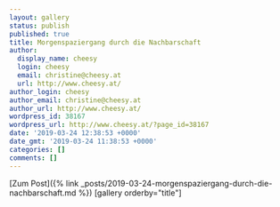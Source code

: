 ```yaml
---
layout: gallery
status: publish
published: true
title: Morgenspaziergang durch die Nachbarschaft
author:
  display_name: cheesy
  login: cheesy
  email: christine@cheesy.at
  url: http://www.cheesy.at/
author_login: cheesy
author_email: christine@cheesy.at
author_url: http://www.cheesy.at/
wordpress_id: 38167
wordpress_url: http://www.cheesy.at/?page_id=38167
date: '2019-03-24 12:38:53 +0000'
date_gmt: '2019-03-24 11:38:53 +0000'
categories: []
comments: []
---
```


[Zum Post]({% link _posts/2019-03-24-morgenspaziergang-durch-die-nachbarschaft.md %})
[gallery orderby="title"]
